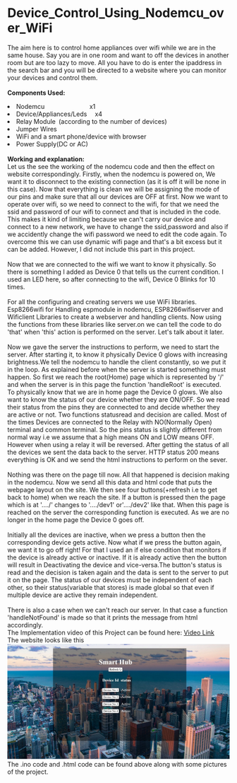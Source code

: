 # Device_Control_Using_Nodemcu_over_WiFi
The aim here is to control home appliances over wifi while we are in the same house. Say you are in one room and want to off the devices in another room but are too
 lazy to move. All you have to do is enter the ipaddress in the search bar and you will be directed to a website where you can monitor your devices and control them.<br><br>
<b>Components Used:</b><br>
<li>Nodemcu &emsp;&emsp;&emsp;&emsp;&emsp;&emsp;&ensp;&ensp;x1
<li>Device/Appliances/Leds  &emsp;x4
<li>Relay Module&ensp;(according to the number of devices)
<li>Jumper Wires
<li>WiFi and a smart phone/device with browser
<li>Power Supply(DC or AC)
 <br><br>
<b> Working and explanation:</b><br>
Let us the see the working of the nodemcu code and then the effect on website correspondingly.
 Firstly, when the nodemcu is powered on, We want it to disconnect to the existing connection (as it is off it will be none in this case). Now that everything is clean 
 we will be assigning the mode of our pins and make sure that all our devices are OFF at first. Now we want to operate over wifi, so we need to connect to the wifi,
 for that we need the ssid and password of our wifi to connect and that is included in the code. This makes it kind of limiting because we can't carry our device and connect 
 to a new network, we have to change the ssid,password and also if we accidently change the wifi password we need to edit the code again. To overcome this we can use dynamic wifi
 page and that's a bit excess but it can be added. However, I did not include this part in this project.<br><br>
 Now that we are connected to the wifi we want to know it physically. So there is something I added as Device 0 that tells us the current condition. I used an LED here, so after
 connecting to the wifi, Device 0 Blinks for 10 times. <br><br>
For all the configuring and creating servers we use WiFi libraries. Esp8266wifi for Handling espmodule in nodemcu, ESP8266wifiserver and Wificlient Libraries to create a webserver
and handling clients. Now using the functions from these libraries like server.on we can tell the code to do 'that' when 'this' action is performed on the server. Let's talk about it later.<br><br>
Now we gave the server the instructions to perform, we need to start the server. After starting it, to know it physically Device 0 glows with increasing brightness.We tell the nodemcu to handle the client constantly, so we put it in the loop. As explained before when the server is started something must happen. So first we reach the root(Home) page which is represented by '/' and when the server is in this page the function 'handleRoot' is executed. To physically know that we are in home page the Device 0 glows. We also want to know the status of our device whether they are ON/OFF. So we read their status from the pins they are connected to and decide whether they are active or not.
Two functions statusread and decision are called. Most of the times Devices are connected to the Relay with NO(Normally Open) terminal and common terminal. So the pins status is
slightly different from normal way i.e we assume that a high means ON and LOW means OFF. However when using a relay it will be reversed. After getting the status of all the devices we sent the data back to the server. HTTP status 200 means everything is OK and we send the html instructions to perform on the sever.<br><br>
Nothing was there on the page till now. All that happened is decision making in the nodemcu. Now we send all this data and html code that puts the webpage layout on the site.
We then see four buttons(+refresh i.e to get back to home) when we reach the site. If a button is pressed then the page which is at '..../' changes to '..../dev1' or'..../dev2' like that. When this page is reached on the server the corresponding function is executed. As we are no longer in the home page the Device 0 goes off.<br><br>
Initially all the devices are inactive, when we press a button then the corresponding device gets active. Now what if we press the button again, we want it to go off right! For that I used an if else condition that monitors if the device is already active or inactive. If it is already active then the button will result in Deactivating the device and vice-versa.The button's status is read and the decision is taken again and the data is sent to the server to put it on the page. The status of our devices must be independent of each other, so their status(variable that stores) is made global so that even if multiple device are active they remain independent.<br><br>
There is also a case when we can't reach our server. In that case a function 'handleNotFound' is made so that it prints the message from html accordingly.<br>
The Implementation video of this Project can be found here: <a href="https://drive.google.com/file/d/1fBV1CQ6ACpF0CGkhai4QmY9rXuPEMqfj/view?usp=sharing">Video Link</a><br>
The website looks like this <br>
<img src="https://github.com/Ruthvik-1411/Device_Control_Using_Nodemcu_over_WiFi/blob/main/dcnw%20webpage%20layout.jpg"><br>
The .ino code and .html code can be found above along with some pictures of the project.
